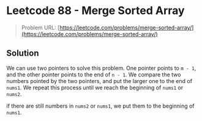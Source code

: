 # Leetcode 88 - Merge Sorted Array

> Problem URL: [https://leetcode.com/problems/merge-sorted-array/](https://leetcode.com/problems/merge-sorted-array/)

## Solution

We can use two pointers to solve this problem. One pointer points to `m - 1`, and the other pointer points to the end of `n - 1`. We compare the two numbers pointed by the two pointers, and put the larger one to the end of `nums1`. We repeat this process until we reach the beginning of `nums1` or `nums2`.

if there are still numbers in `nums2` or `nums1`, we put them to the beginning of `nums1`.
